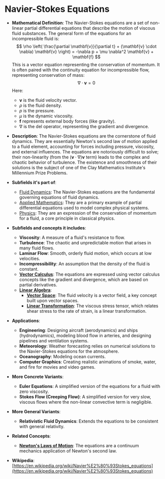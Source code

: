 # Navier-Stokes Equations

- **Mathematical Definition**: The Navier-Stokes equations are a set of non-linear partial differential equations that describe the motion of viscous fluid substances. The general form of the equations for an incompressible fluid is:
$$ \rho \left( \frac{\partial \mathbf{v}}{\partial t} + (\mathbf{v} \cdot \nabla) \mathbf{v} \right) = -\nabla p + \mu \nabla^2 \mathbf{v} + \mathbf{f} $$
  This is a vector equation representing the conservation of momentum. It is often paired with the continuity equation for incompressible flow, representing conservation of mass:
$$ \nabla \cdot \mathbf{v} = 0 $$
  Here:
    - $\mathbf{v}$ is the fluid velocity vector.
    - $\rho$ is the fluid density.
    - $p$ is the pressure.
    - $\mu$ is the dynamic viscosity.
    - $\mathbf{f}$ represents external body forces (like gravity).
    - $\nabla$ is the del operator, representing the gradient and divergence.

- **Description**: The Navier-Stokes equations are the cornerstone of fluid dynamics. They are essentially Newton's second law of motion applied to a fluid element, accounting for forces including pressure, viscosity, and external influences. The equations are notoriously difficult to solve; their non-linearity (from the $(\mathbf{v} \cdot \nabla) \mathbf{v}$ term) leads to the complex and chaotic behavior of turbulence. The existence and smoothness of their solutions is the subject of one of the Clay Mathematics Institute's Millennium Prize Problems.

- **Subfields it's part of**:
    - [Fluid Dynamics](https://en.wikipedia.org/wiki/Fluid_dynamics): The Navier-Stokes equations are the fundamental governing equations of fluid dynamics.
    - [Applied Mathematics](https://en.wikipedia.org/wiki/Applied_mathematics): They are a primary example of partial differential equations used to model complex physical systems.
    - [Physics](https://en.wikipedia.org/wiki/Physics): They are an expression of the conservation of momentum for a fluid, a core principle in classical physics.

- **Subfields and concepts it includes**:
    - **Viscosity**: A measure of a fluid's resistance to flow.
    - **Turbulence**: The chaotic and unpredictable motion that arises in many fluid flows.
    - **Laminar Flow**: Smooth, orderly fluid motion, which occurs at low velocities.
    - **Incompressibility**: An assumption that the density of the fluid is constant.
    - **[Vector Calculus](../../pure_mathematics/analysis/derivative.md)**: The equations are expressed using vector calculus concepts like the gradient and divergence, which are based on partial derivatives.
    - **[Linear Algebra](../../pure_mathematics/linear_algebra/)**:
        - **[Vector Space](../../pure_mathematics/linear_algebra/vector_space.md)**: The fluid velocity is a vector field, a key concept built upon vector spaces.
        - **[Linear Transformation](../../pure_mathematics/linear_algebra/linear_transformation.md)**: The viscous stress tensor, which relates shear stress to the rate of strain, is a linear transformation.

- **Applications**:
    - **Engineering**: Designing aircraft (aerodynamics) and ships (hydrodynamics), modeling blood flow in arteries, and designing pipelines and ventilation systems.
    - **Meteorology**: Weather forecasting relies on numerical solutions to the Navier-Stokes equations for the atmosphere.
    - **Oceanography**: Modeling ocean currents.
    - **Computer Graphics**: Creating realistic animations of smoke, water, and fire for movies and video games.

- **More Concrete Variants**:
    - **Euler Equations**: A simplified version of the equations for a fluid with zero viscosity.
    - **Stokes Flow (Creeping Flow)**: A simplified version for very slow, viscous flows where the non-linear convective term is negligible.

- **More General Variants**:
    - **Relativistic Fluid Dynamics**: Extends the equations to be consistent with general relativity.

- **Related Concepts**:
    - **[Newton's Laws of Motion](../classical_mechanics/newtons_laws.md)**: The equations are a continuum mechanics application of Newton's second law.

- **Wikipedia**: [https://en.wikipedia.org/wiki/Navier%E2%80%93Stokes_equations](https://en.wikipedia.org/wiki/Navier%E2%80%93Stokes_equations)
